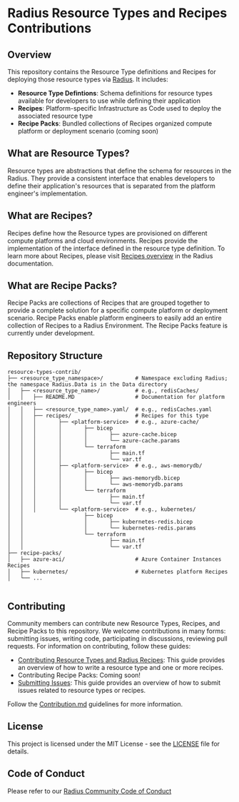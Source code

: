 # Radius Resource Types and Recipes Contributions

## Overview

This repository contains the Resource Type definitions and Recipes for deploying those resource types via [Radius](https://radapp.io/). It includes:

- **Resource Type Defintions**: Schema definitions for resource types available for developers to use while defining their application
- **Recipes**: Platform-specific Infrastructure as Code used to deploy the associated resource type
- **Recipe Packs**: Bundled collections of Recipes organized compute platform or deployment scenario (coming soon)

## What are Resource Types?

Resource types are abstractions that define the schema for resources in the Radius. They provide a consistent interface that enables developers to define their application's resources that is separated from the platform engineer's implementation.

## What are Recipes?

Recipes define how the Resource types are provisioned on different compute platforms and cloud environments. Recipes provide the implementation of the interface defined in the resource type definition. To learn more about Recipes, please visit [Recipes overview](https://docs.radapp.io/guides/recipes/overview/) in the Radius documentation.

## What are Recipe Packs?

Recipe Packs are collections of Recipes that are grouped together to provide a complete solution for a specific compute platform or deployment scenario. Recipe Packs enable platform engineers to easily add an entire collection of Recipes to a Radius Environment. The Recipe Packs feature is currently under development.

## Repository Structure

```
resource-types-contrib/
├── <resource_type_namespace>/          # Namespace excluding Radius; the namespace Radius.Data is in the Data directory
│   ├── <resource_type_name>/           # e.g., redisCaches/
│   │   ├── README.MD                   # Documentation for platform engineers
│   │   ├── <resource_type_name>.yaml/  # e.g., redisCaches.yaml
│   │   ├── recipes/                    # Recipes for this type
│   │   │       ├── <platform-service>  # e.g., azure-cache/
│   │   │       │       ├── bicep
│   │   │       │       │       ├── azure-cache.bicep
│   │   │       │       │       └── azure-cache.params
│   │   │       │       └── terraform
│   │   │       │               ├── main.tf
│   │   │       │               └── var.tf
│   │   │       ├── <platform-service>  # e.g., aws-memorydb/
│   │   │       │       ├── bicep
│   │   │       │       │       ├── aws-memorydb.bicep
│   │   │       │       │       └── aws-memorydb.params
│   │   │       │       └── terraform
│   │   │       │               ├── main.tf
│   │   │       │               └── var.tf
│   │   │       └── <platform-service>  # e.g., kubernetes/
│   │                   ├── bicep
│   │                   │       ├── kubernetes-redis.bicep
│   │                   │       └── kubernetes-redis.params
│   │                   └── terraform
│   │                           ├── main.tf
│   │                           └── var.tf
├── recipe-packs/
│   ├── azure-aci/                      # Azure Container Instances Recipes
│   ├── kubernetes/                     # Kubernetes platform Recipes
│   └── ...


```


## Contributing

Community members can contribute new Resource Types, Recipes, and Recipe Packs to this repository. We welcome contributions in many forms: submitting issues, writing code, participating in discussions, reviewing pull requests. For information on contributing, follow these guides:

- [Contributing Resource Types and Radius Recipes](https://github.com/radius-project/resource-types-contrib/blob/main/contributing-docs/contributing-resource-types-recipes.md): This guide provides an overview of how to write a resource type and one or more recipes.
- Contributing Recipe Packs: Coming soon!
- [Submitting Issues](https://github.com/radius-project/resource-types-contrib/blob/main/contributing-docs/contributing-issues.md): This guide provides an overview of how to submit issues related to resource types or recipes.


Follow the [Contribution.md](CONTRIBUTING.MD) guidelines for more information.

## License

This project is licensed under the MIT License - see the [LICENSE](LICENSE) file for details.

## Code of Conduct

Please refer to our [Radius Community Code of Conduct](https://github.com/radius-project/radius/blob/main/CODE_OF_CONDUCT.md)
